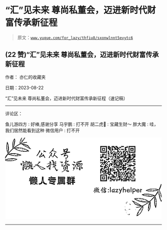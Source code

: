 # “汇”见未来 尊尚私董会，迈进新时代财富传承新征程

> 原文：[`www.yuque.com/for_lazy/thfiu8/sxonwlnnt5evytc6`](https://www.yuque.com/for_lazy/thfiu8/sxonwlnnt5evytc6)

## (22 赞)“汇”见未来 尊尚私董会，迈进新时代财富传承新征程

作者： 亦仁的收藏夹

日期：2023-08-22

“汇”见未来 尊尚私董会，迈进新时代财富传承新征程（速记稿）

* * *

评论区：

鱼儿游四方 : 好棒,感谢分享
马宇鹏 : 打不开
胡二虎🐯 : 宝藏生财～
胖大魔 : 哇，我们居然能看到这种
微信用户 : 打不开

![](img/1c37d505930596d12a88ab23e11aa07a.png)

* * *